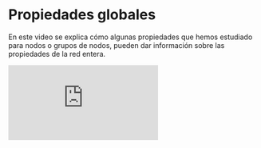 # Propiedades globales

En este video se explica cómo algunas propiedades que hemos estudiado para nodos o grupos de nodos, pueden dar información sobre las propiedades de la red entera.

<div class="iframe-container-out">
	<div class="iframe-container-in">
		<iframe src="https://www.youtube.com/embed/FBu3yA0CdwY" title="YouTube video player" frameborder="0" allow="accelerometer; autoplay; clipboard-write; encrypted-media; gyroscope; picture-in-picture" allowfullscreen></iframe>
	</div>
</div>